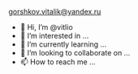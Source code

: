 gorshkov.vitalik@yandex.ru

- 👋 Hi, I’m @vitlio
- 👀 I’m interested in ...
- 🌱 I’m currently learning ...
- 💞️ I’m looking to collaborate on ...
- 📫 How to reach me ...

<!---
vitlio/vitlio is a ✨ special ✨ repository because its `README.md` (this file) appears on your GitHub profile.
You can click the Preview link to take a look at your changes.
--->
